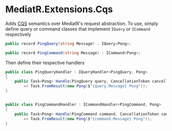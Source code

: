 # MediatR.Extensions.Cqs

Adds [CQS](https://en.wikipedia.org/wiki/Command%E2%80%93query_separation) semantics over MediatR's request abstraction. To use, simply define query or command classes that implement `IQuery` or `ICommand` respectively

```csharp
public record PingQuery(string Message) : IQuery<Pong>;

public record PingCommand(string Message) : ICommand<Pong>;
```

Then define their respective handlers

```csharp
public class PingQueryHandler : IQueryHandler<PingQuery, Pong>
{
    public Task<Pong> Handle(PingQuery query, CancellationToken cancellationToken)
        => Task.FromResult(new Pong($"{query.Message} Pong"));
}


public class PingCommandHandler : ICommandHandler<PingCommand, Pong>
{
    public Task<Pong> Handle(PingCommand command, CancellationToken cancellationToken)
        => Task.FromResult(new Pong($"{command.Message} Pong"));
}
```